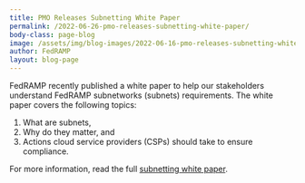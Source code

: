 ```yaml
---
title: PMO Releases Subnetting White Paper
permalink: /2022-06-26-pmo-releases-subnetting-white-paper/
body-class: page-blog
image: /assets/img/blog-images/2022-06-16-pmo-releases-subnetting-white-paper.png
author: FedRAMP
layout: blog-page
---
```

FedRAMP recently published a white paper to help our stakeholders understand FedRAMP subnetworks (subnets) requirements. The white paper covers the following topics:   
1. What are subnets,
2. Why do they matter, and
3. Actions cloud service providers (CSPs) should take to ensure compliance.

For more information, read the full <a href="https://www.fedramp.gov/assets/resources/documents/FedRAMP_subnets_white_paper.pdf" target="_blank" rel="noopener noreferrer">subnetting white paper</a>. 

